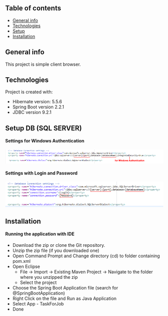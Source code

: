 ## Table of contents
* [General info](#general-info)
* [Technologies](#technologies)
* [Setup](#Setup)
* [Installation](#Installation)

## General info
This project is simple client browser.
	
## Technologies
Project is created with:
* Hibernate version: 5.5.6
* Spring Boot version 2.2.1
* JDBC version 9.2.1
	
## Setup DB (SQL SERVER)
#### Settings for Windows Authentication

<img src="https://raw.githubusercontent.com/ModryyyXX/client-browser/master/documents/pics1.png"/>

#### Settings with Login and Password

  <img src="https://raw.githubusercontent.com/ModryyyXX/client-browser/master/documents/pics2.png"/>
  
## Installation
#### Running the application with IDE

* 	Download the zip or clone the Git repository.
* 	Unzip the zip file (if you downloaded one)
* 	Open Command Prompt and Change directory (cd) to folder containing pom.xml
* 	Open Eclipse
	* File -> Import -> Existing Maven Project -> Navigate to the folder where you unzipped the zip
	* Select the project
* 	Choose the Spring Boot Application file (search for @SpringBootApplication)
* 	Right Click on the file and Run as Java Application
* 	Select App - TaskForJob
* 	Done


